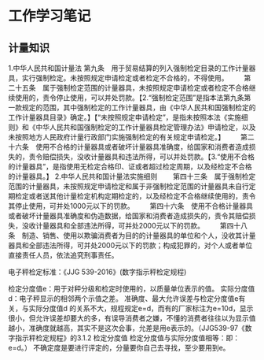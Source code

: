 # 工作学习笔记
## 计量知识
1.中华人民共和国计量法
  第九条 用于贸易结算的列入强制检定目录的工作计量器具，实行强制检定。未按照规定申请检定或者检定不合格的，不得使用。
  第二十五条 属于强制检定范围的计量器具，未按照规定申请检定或者检定不合格继续使用的，责令停止使用，可以并处罚款。【2.“强制检定范围”是指本法第九条第一款规定的范围，其中强制检定的工作计量器具，由《中华人民共和国强制检定的工作计量器具目录》确定。】【“未按照规定申请检定”，是指未按照本法《实施细则》和《中华人民共和国强制检定的工作计量器具检定管理办法》申请检定，以及未按照地方人民政府计量行政部门实施强制检定的有关规定申请检定。】
  第二十六条 使用不合格的计量器具或者破坏计量器具准确度，给国家和消费者造成损失的，责令赔偿损失，没收计量器具和违法所得，可以并处罚款。【3.“使用不合格的计量器具”，是指使用无检定合格印、证或者超过检定周期，以及经检定不合格的计量器具。】
2.中华人民共和国计量法实施细则
  第四十三条 属于强制检定范围的计量器具，未按照规定申请检定和属于非强制检定范围的计量器具未自行定期检定或者送其他计量检定机构定期检定的，以及经检定不合格继续使用的，责令其停止使用，可并处1000元以下的罚款。
  第四十六条 使用不合格计量器具或者破坏计量器具准确度和伪造数据，给国家和消费者造成损失的，责令其赔偿损失，没收计量器具和全部违法所得，可并处2000元以下的罚款。
  第四十八条 制造、销售、使用以欺骗消费者为目的的计量器具的单位和个人，没收其计量器具和全部违法所得，可并处2000元以下的罚款；构成犯罪的，对个人或者单位直接责任人员，依法追究刑事责任。

电子秤检定标准：《JJG 539-2016》(数字指示秤检定规程)

检定分度值e：用于对秤分级和检定时使用的，以质量单位表示的值。
实际分度值d：电子秤显示的相邻两个示值之差。
准确度、最大允许误差与检定分度值e有关，与实际分度值d 的关系不大，规程规定e=d，而有的厂家标注为e=10d，显示很小，但允许误差却要大的多，有误导消费者之嫌，不懂的消费者往往以为显示值越小，准确度就越高，其实不是这次会事，允差是用e表示的。（JJG539-97《数字指示秤检定规程》的3.1.2 检定分度值    检定分度值与实际分度值相等：即：e=d。）
不确定度是要进行评定的，分量要你自己去寻找，至少要用到e。


